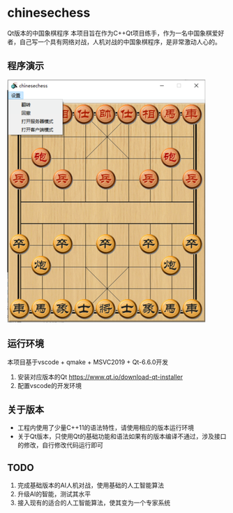 # chinesechess
Qt版本的中国象棋程序
本项目旨在作为C++Qt项目练手，作为一名中国象棋爱好者，自己写一个具有网络对战，人机对战的中国象棋程序，是非常激动人心的。
## 程序演示
![](images/chinesechessimage.png)
## 运行环境
本项目基于vscode + qmake + MSVC2019 + Qt-6.6.0开发
1. 安装对应版本的Qt https://www.qt.io/download-qt-installer
2. 配置vscode的开发环境
## 关于版本
* 工程内使用了少量C++11的语法特性，请使用相应的版本运行环境
* 关于Qt版本，只使用Qt的基础功能和语法如果有的版本编译不通过，涉及接口的修改，自行修改代码运行即可
## TODO
1. 完成基础版本的AI人机对战，使用基础的人工智能算法
2. 升级AI的智能，测试其水平
3. 接入现有的适合的人工智能算法，使其变为一个专家系统